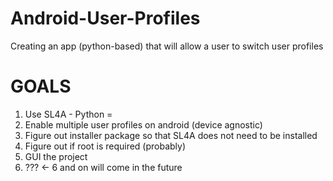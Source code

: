 Android-User-Profiles
=====================

Creating an app (python-based) that will allow a user to switch user profiles

GOALS
=====
1) Use SL4A - Python
=
2) Enable multiple user profiles on android (device agnostic)
3) Figure out installer package so that SL4A does not need to be installed
4) Figure out if root is required (probably)
5) GUI the project
6) ??? <- 6 and on will come in the future